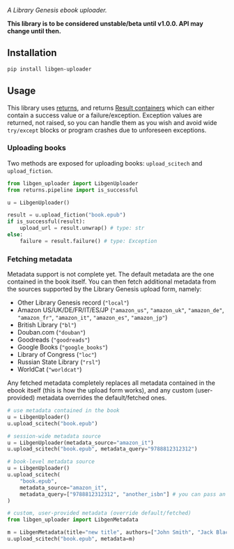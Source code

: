 _A Library Genesis ebook uploader._

**This library is to be considered unstable/beta until v1.0.0. API may change until then.**

## Installation

```bash
pip install libgen-uploader
```

## Usage

This library uses [returns](https://github.com/dry-python/returns), and returns [Result containers](https://returns.readthedocs.io/en/latest/pages/result.html) which can either contain a success value or a failure/exception. Exception values are returned, not raised, so you can handle them as you wish and avoid wide `try/except` blocks or program crashes due to unforeseen exceptions.

### Uploading books

Two methods are exposed for uploading books: `upload_scitech` and `upload_fiction`.

```python
from libgen_uploader import LibgenUploader
from returns.pipeline import is_successful

u = LibgenUploader()

result = u.upload_fiction("book.epub")
if is_successful(result):
    upload_url = result.unwrap() # type: str
else:
    failure = result.failure() # type: Exception
```

### Fetching metadata

Metadata support is not complete yet. The default metadata are the one contained in the book itself. You can then fetch additional metadata from the sources supported by the Library Genesis upload form, namely:

- Other Library Genesis record (`"local"`)
- Amazon US/UK/DE/FR/IT/ES/JP (`"amazon_us"`, `"amazon_uk"`, `"amazon_de"`, `"amazon_fr"`, `"amazon_it"`, `"amazon_es"`, `"amazon_jp"`)
- British Library (`"bl"`)
- Douban.com (`"douban"`)
- Goodreads (`"goodreads"`)
- Google Books (`"google_books"`)
- Library of Congress (`"loc"`)
- Russian State Library (`"rsl"`)
- WorldCat (`"worldcat"`)

Any fetched metadata completely replaces all metadata contained in the ebook itself (this is how the upload form works), and any custom (user-provided) metadata overrides the default/fetched ones.

```python
# use metadata contained in the book
u = LibgenUploader()
u.upload_scitech("book.epub")

# session-wide metadata source
u = LibgenUploader(metadata_source="amazon_it")
u.upload_scitech("book.epub", metadata_query="9788812312312")

# book-level metadata source
u = LibgenUploader()
u.upload_scitech(
    "book.epub",
    metadata_source="amazon_it",
    metadata_query=["9788812312312", "another_isbn"] # you can pass an array of values in case the first ones don't return results
)

# custom, user-provided metadata (override default/fetched)
from libgen_uploader import LibgenMetadata

m = LibgenMetadata(title="new title", authors=["John Smith", "Jack Black"])
u.upload_scitech("book.epub", metadata=m)
```